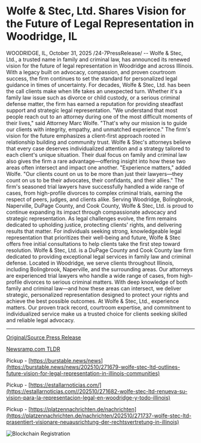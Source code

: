 # Wolfe &amp; Stec, Ltd. Shares Vision for the Future of Legal Representation in Woodridge, IL

WOODRIDGE, IL, October 31, 2025 /24-7PressRelease/ -- Wolfe & Stec, Ltd., a trusted name in family and criminal law, has announced its renewed vision for the future of legal representation in Woodridge and across Illinois. With a legacy built on advocacy, compassion, and proven courtroom success, the firm continues to set the standard for personalized legal guidance in times of uncertainty.  For decades, Wolfe & Stec, Ltd. has been the call clients make when life takes an unexpected turn. Whether it's a family law issue such as divorce or child custody, or a serious criminal defense matter, the firm has earned a reputation for providing steadfast support and strategic legal representation. "We understand that most people reach out to an attorney during one of the most difficult moments of their lives," said Attorney Marc Wolfe. "That's why our mission is to guide our clients with integrity, empathy, and unmatched experience."  The firm's vision for the future emphasizes a client-first approach rooted in relationship building and community trust. Wolfe & Stec's attorneys believe that every case deserves individualized attention and a strategy tailored to each client's unique situation. Their dual focus on family and criminal law also gives the firm a rare advantage—offering insight into how these two areas often intersect and impact one another.  "Experience matters," added Wolfe. "Our clients count on us to be more than just their lawyers—they count on us to be their advocates, their confidants, and their allies." The firm's seasoned trial lawyers have successfully handled a wide range of cases, from high-profile divorces to complex criminal trials, earning the respect of peers, judges, and clients alike.  Serving Woodridge, Bolingbrook, Naperville, DuPage County, and Cook County, Wolfe & Stec, Ltd. is proud to continue expanding its impact through compassionate advocacy and strategic representation. As legal challenges evolve, the firm remains dedicated to upholding justice, protecting clients' rights, and delivering results that matter.  For individuals seeking strong, knowledgeable legal representation that prioritizes their well-being and future, Wolfe & Stec offers free initial consultations to help clients take the first step toward resolution.  Wolfe & Stec, Ltd. is a DuPage County and Cook County law firm dedicated to providing exceptional legal services in family law and criminal defense. Located in Woodridge, we serve clients throughout Illinois, including Bolingbrook, Naperville, and the surrounding areas.  Our attorneys are experienced trial lawyers who handle a wide range of cases, from high-profile divorces to serious criminal matters. With deep knowledge of both family and criminal law—and how these areas can intersect, we deliver strategic, personalized representation designed to protect your rights and achieve the best possible outcomes.  At Wolfe & Stec, Ltd., experience matters. Our proven track record, courtroom expertise, and commitment to individualized service make us a trusted choice for clients seeking skilled and reliable legal advocacy. 

---

[Original/Source Press Release](https://www.24-7pressrelease.com/press-release/528320/wolfe-stec-ltd-shares-vision-for-the-future-of-legal-representation-in-woodridge-il)
                    

[Newsramp.com TLDR](https://newsramp.com/curated-news/wolfe-stec-announces-renewed-vision-for-legal-representation-in-illinois/32f0ed97f9096e581447c08f00d599d0) 


Pickup - [https://burstable.news/news](https://burstable.news/news/202510/271679-wolfe-stec-ltd-outlines-future-vision-for-legal-representation-in-illinois-communities)

Pickup - [https://estallarnoticias.com/](https://estallarnoticias.com//202510/271682-wolfe-stec-ltd-renueva-su-vision-para-la-representacion-legal-en-woodridge-y-todo-illinois)

Pickup - [https://platzennachrichten.de/nachrichten](https://platzennachrichten.de/nachrichten/202510/271737-wolfe-stec-ltd-prasentiert-visionare-neuausrichtung-der-rechtsvertretung-in-illinois)
 

 



![Blockchain Registration](https://cdn.newsramp.app/24-7PressRelease/qrcode/2510/31/urgeDk2V.webp)